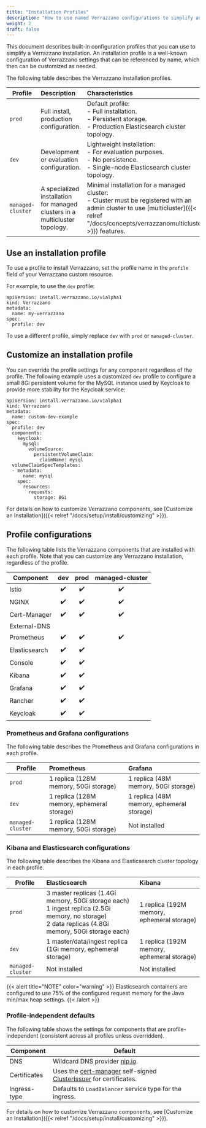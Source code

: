 ```yaml
---
title: "Installation Profiles"
description: "How to use named Verrazzano configurations to simplify an installation"
weight: 2
draft: false
---
```


This document describes built-in configuration profiles that you can use to simplify a Verrazzano installation.  An installation
profile is a well-known configuration of Verrazzano settings that can be referenced by name, which then can be
customized as needed.

The following table describes the Verrazzano installation profiles.

| Profile  | Description | Characteristics
| ------------- |:------------- |:-------------
| `prod` | Full install, production configuration. | Default profile:<br/>- Full installation.<br/>- Persistent storage. <br/>- Production Elasticsearch cluster topology.
| `dev` | Development or evaluation configuration. | Lightweight installation:<br/>- For evaluation purposes.<br/>- No persistence.<br/>- Single-node Elasticsearch cluster topology.
| `managed-cluster` | A specialized installation for managed clusters in a multicluster topology. | Minimal installation for a managed cluster:<br/>- Cluster must be registered with an admin cluster to use [multicluster]({{< relref "/docs/concepts/verrazzanomulticluster" >}}) features.

## Use an installation profile

To use a profile to install Verrazzano, set the profile name in the `profile` field of your
Verrazzano custom resource.

For example, to use the `dev` profile:

```
apiVersion: install.verrazzano.io/v1alpha1
kind: Verrazzano
metadata:
  name: my-verrazzano
spec:
  profile: dev
```

To use a different profile, simply replace `dev` with `prod` or `managed-cluster`.

## Customize an installation profile

You can override the profile settings for any component regardless of the profile.  The following example
uses a customized `dev` profile to configure a small 8Gi persistent volume for the MySQL instance used by Keycloak to
provide more stability for the Keycloak service:

```
apiVersion: install.verrazzano.io/v1alpha1
kind: Verrazzano
metadata:
  name: custom-dev-example
spec:
  profile: dev
  components:
    keycloak:
      mysql:
        volumeSource:
          persistentVolumeClaim:
            claimName: mysql
  volumeClaimSpecTemplates:
  - metadata:
      name: mysql      
    spec:
      resources:
        requests:
          storage: 8Gi
```

For details on how to customize Verrazzano components, see [Customize an Installation]({{< relref "/docs/setup/install/customizing" >}}).

## Profile configurations

The following table lists the Verrazzano components that are installed with each profile.  Note that you can
customize any Verrazzano installation, regardless of the profile.

| Component | dev | prod | managed-cluster
| ------------- |:-------------: |:-------------: |:-------------:
| Istio | ✔️ | ✔️ | ✔️
| NGINX | ✔️ | ✔️ | ✔️
| Cert-Manager | ✔️ | ✔️ | ✔️
| External-DNS |️ |️ |
| Prometheus | ✔️ | ✔️ | ✔️
| Elasticsearch | ✔️ | ✔️ |
| Console | ✔️ | ✔️ |
| Kibana | ✔️ | ✔️ |  
| Grafana | ✔️ | ✔️ |  
| Rancher | ✔️ | ✔️ |    
| Keycloak | ✔️ | ✔️ |  

### Prometheus and Grafana configurations

The following table describes the Prometheus and Grafana configurations in each profile.

| Profile | Prometheus | Grafana
| ------------- |:------------- |:-------------
| `prod` | 1 replica (128M memory, 50Gi storage) | 1 replica (48M memory, 50Gi storage)
| `dev` | 1 replica (128M memory, ephemeral storage) | 1 replica (48M memory, ephemeral storage)
| `managed-cluster` | 1 replica (128M memory, 50Gi storage) | Not installed

### Kibana and Elasticsearch configurations

The following table describes the Kibana and Elasticsearch cluster topology in each profile.

| Profile | Elasticsearch | Kibana
| ------------- |:------------- |:-------------
| `prod` | 3 master replicas (1.4Gi memory, 50Gi storage each)<br/>1 ingest replica (2.5Gi memory, no storage)<br/>2 data replicas (4.8Gi memory, 50Gi storage each) | 1 replica (192M memory, ephemeral storage)
| `dev` | 1 master/data/ingest replica (1Gi memory, ephemeral storage)  | 1 replica (192M memory, ephemeral storage)
| `managed-cluster` | Not installed | Not installed

{{< alert title="NOTE" color="warning" >}}
Elasticsearch containers are configured to use 75% of the configured request memory for the Java min/max heap settings.
{{< /alert >}}


### Profile-independent defaults

The following table shows the settings for components that are profile-independent (consistent across
all profiles unless overridden).

| Component | Default
| -------------|-------------
| DNS |  Wildcard DNS provider [nip.io](https://nip.io).
| Certificates | Uses the [cert-manager](https://cert-manager.io/) self-signed [ClusterIssuer](https://cert-manager.io/docs/reference/api-docs/#cert-manager.io/v1.ClusterIssuer) for certificates.
| Ingress-type | Defaults to `LoadBalancer` service type for the ingress.

For details on how to customize Verrazzano components, see [Customize an Installation]({{< relref "/docs/setup/install/customizing" >}}).
